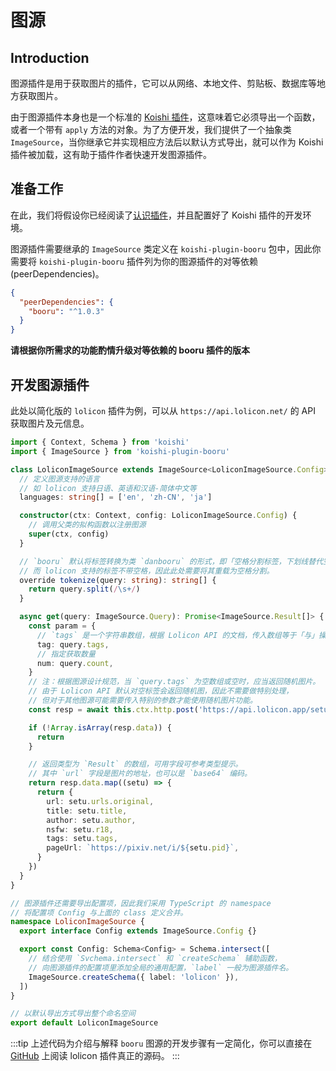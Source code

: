 # 图源

## Introduction

图源插件是用于获取图片的插件，它可以从网络、本地文件、剪贴板、数据库等地方获取图片。

由于图源插件本身也是一个标准的 [Koishi 插件](https://koishi.chat/zh-CN/guide/plugin/#%E6%8F%92%E4%BB%B6%E7%9A%84%E5%9F%BA%E6%9C%AC%E5%BD%A2%E5%BC%8F)，这意味着它必须导出一个函数，或者一个带有 `apply` 方法的对象。为了方便开发，我们提供了一个抽象类 `ImageSource`，当你继承它并实现相应方法后以默认方式导出，就可以作为 Koishi 插件被加载，这有助于插件作者快速开发图源插件。

## 准备工作

在此，我们将假设你已经阅读了[认识插件](https://koishi.chat/zh-CN/guide/plugin/)，并且配置好了 Koishi 插件的开发环境。

图源插件需要继承的 `ImageSource` 类定义在 `koishi-plugin-booru` 包中，因此你需要将 `koishi-plugin-booru` 插件列为你的图源插件的对等依赖 (peerDependencies)。

```json
{
  "peerDependencies": {
    "booru": "^1.0.3"
  }
}
```

**请根据你所需求的功能酌情升级对等依赖的 booru 插件的版本**

## 开发图源插件

此处以简化版的 `lolicon` 插件为例，可以从 `https://api.lolicon.net/` 的 API 获取图片及元信息。

```ts
import { Context, Schema } from 'koishi'
import { ImageSource } from 'koishi-plugin-booru'

class LoliconImageSource extends ImageSource<LoliconImageSource.Config> {
  // 定义图源支持的语言
  // 如 lolicon 支持日语、英语和汉语-简体中文等
  languages: string[] = ['en', 'zh-CN', 'ja']

  constructor(ctx: Context, config: LoliconImageSource.Config) {
    // 调用父类的拟构函数以注册图源
    super(ctx, config)
  }

  // `booru` 默认将标签转换为类 `danbooru` 的形式，即「空格分割标签，下划线替代空格」。
  // 而 lolicon 支持的标签不带空格，因此此处需要将其重载为空格分割。
  override tokenize(query: string): string[] {
    return query.split(/\s+/)
  }

  async get(query: ImageSource.Query): Promise<ImageSource.Result[]> {
    const param = {
      // `tags` 是一个字符串数组，根据 Lolicon API 的文档，传入数组等于「与」操作。
      tag: query.tags,
      // 指定获取数量
      num: query.count,
    }
    // 注：根据图源设计规范，当 `query.tags` 为空数组或空时，应当返回随机图片。
    // 由于 Lolicon API 默认对空标签会返回随机图，因此不需要做特别处理，
    // 但对于其他图源可能需要传入特别的参数才能使用随机图片功能。
    const resp = await this.ctx.http.post('https://api.lolicon.app/setu/v2', param)

    if (!Array.isArray(resp.data)) {
      return
    }

    // 返回类型为 `Result` 的数组，可用字段可参考类型提示。
    // 其中 `url` 字段是图片的地址，也可以是 `base64` 编码。
    return resp.data.map((setu) => {
      return {
        url: setu.urls.original,
        title: setu.title,
        author: setu.author,
        nsfw: setu.r18,
        tags: setu.tags,
        pageUrl: `https://pixiv.net/i/${setu.pid}`,
      }
    })
  }
}

// 图源插件还需要导出配置项，因此我们采用 TypeScript 的 namespace
// 将配置项 Config 与上面的 class 定义合并。
namespace LoliconImageSource {
  export interface Config extends ImageSource.Config {}

  export const Config: Schema<Config> = Schema.intersect([
    // 结合使用 `Svchema.intersect` 和 `createSchema` 辅助函数，
    // 向图源插件的配置项里添加全局的通用配置，`label` 一般为图源插件名。
    ImageSource.createSchema({ label: 'lolicon' }),
  ])
}

// 以默认导出方式导出整个命名空间
export default LoliconImageSource
```

:::tip
上述代码为介绍与解释 `booru` 图源的开发步骤有一定简化，你可以直接在 [GitHub](https://github.com/koishijs/koishi-plugin-booru/tree/main/packages/lolicon) 上阅读 lolicon 插件真正的源码。
:::
